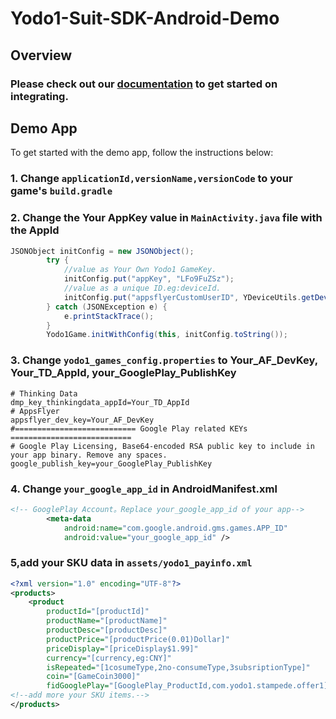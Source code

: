 # Yodo1-Suit-SDK-Android-Demo

## Overview

### Please check out our [documentation](https://github.com/Yodo1Games/Suit-Document/blob/master/README.md) to get started on integrating.

## Demo App
To get started with the demo app, follow the instructions below:

### 1. Change `applicationId,versionName,versionCode` to your game's `build.gradle`

### 2. Change the Your AppKey value in `MainActivity.java` file with the AppId

``` java
JSONObject initConfig = new JSONObject();
        try {
            //value as Your Own Yodo1 GameKey.
            initConfig.put("appKey", "LFo9FuZSz");
            //value as a unique ID.eg:deviceId.
            initConfig.put("appsflyerCustomUserID", YDeviceUtils.getDeviceId(this));
        } catch (JSONException e) {
            e.printStackTrace();
        }
        Yodo1Game.initWithConfig(this, initConfig.toString());
```
### 3. Change `yodo1_games_config.properties` to Your_AF_DevKey, Your_TD_AppId, your_GooglePlay_PublishKey

``` properties
# Thinking Data
dmp_key_thinkingdata_appId=Your_TD_AppId
# AppsFlyer
appsflyer_dev_key=Your_AF_DevKey
#=========================== Google Play related KEYs ===========================
# Google Play Licensing, Base64-encoded RSA public key to include in your app binary. Remove any spaces.
google_publish_key=your_GooglePlay_PublishKey
```

### 4. Change `your_google_app_id` in AndroidManifest.xml

``` xml
<!-- GooglePlay Account。Replace your_google_app_id of your app-->
        <meta-data
            android:name="com.google.android.gms.games.APP_ID"
            android:value="your_google_app_id" />
```

### 5,add your SKU data in `assets/yodo1_payinfo.xml`

```xml
<?xml version="1.0" encoding="UTF-8"?>
<products>
    <product
        productId="[productId]"
        productName="[productName]"
        productDesc="[productDesc]"
        productPrice="[productPrice(0.01)Dollar]"
        priceDisplay="[priceDisplay$1.99]"
        currency="[currency,eg:CNY]"
        isRepeated="[1cosumeType,2no-consumeType,3subsriptionType]"
        coin="[GameCoin3000]"
        fidGooglePlay="[GooglePlay_ProductId,com.yodo1.stampede.offer1]"/>
<!--add more your SKU items.-->
</products>
```

